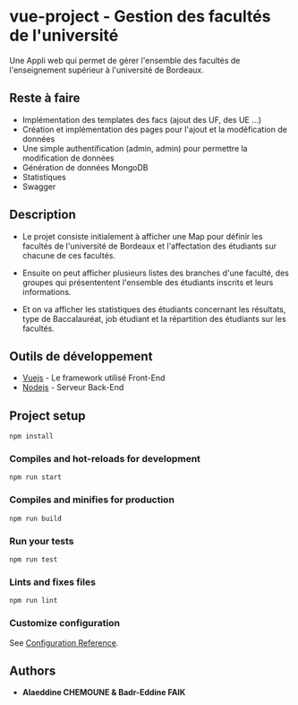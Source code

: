 # vue-project - Gestion des facultés de l'université

Une Appli web qui permet de gérer l'ensemble des facultés de l'enseignement supérieur à l'université de Bordeaux.

## Reste à faire
* Implémentation des templates des facs (ajout des UF, des UE ...)
* Création et implémentation des pages pour l'ajout et la modéfication de données
* Une simple authentification (admin, admin) pour permettre la modification de données
* Génération de données MongoDB
* Statistiques
* Swagger

## Description

* Le projet consiste initialement à afficher une Map pour définir les facultés de l'université de Bordeaux et l'affectation des étudiants sur chacune de ces facultés.

* Ensuite on peut afficher plusieurs listes des branches d'une faculté, des groupes qui présententent l'ensemble des étudiants inscrits et leurs informations.

* Et on va afficher les statistiques des étudiants concernant les résultats, type de Baccalauréat, job étudiant et la répartition des étudiants sur les facultés.

## Outils de développement

* [Vuejs](https://vuejs.org/) - Le framework utilisé Front-End
* [Nodejs](https://nodejs.org/) - Serveur Back-End

## Project setup
```
npm install
```

### Compiles and hot-reloads for development
```
npm run start
```

### Compiles and minifies for production
```
npm run build
```

### Run your tests
```
npm run test
```

### Lints and fixes files
```
npm run lint
```

### Customize configuration
See [Configuration Reference](https://cli.vuejs.org/config/).

## Authors

* **Alaeddine CHEMOUNE & Badr-Eddine FAIK**